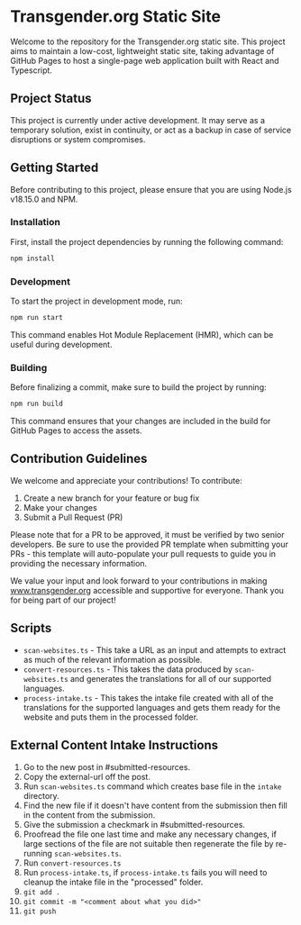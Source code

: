 # Transgender.org Static Site

Welcome to the repository for the Transgender.org static site. This project aims to maintain a low-cost, lightweight static site, taking advantage of GitHub Pages to host a single-page web application built with React and Typescript.

## Project Status

This project is currently under active development. It may serve as a temporary solution, exist in continuity, or act as a backup in case of service disruptions or system compromises.

## Getting Started

Before contributing to this project, please ensure that you are using Node.js v18.15.0 and NPM.

### Installation

First, install the project dependencies by running the following command:

```bash
npm install
```

### Development

To start the project in development mode, run:

```bash
npm run start
```

This command enables Hot Module Replacement (HMR), which can be useful during development.

### Building

Before finalizing a commit, make sure to build the project by running:

```bash
npm run build
```

This command ensures that your changes are included in the build for GitHub Pages to access the assets.

## Contribution Guidelines

We welcome and appreciate your contributions! To contribute:

1. Create a new branch for your feature or bug fix
2. Make your changes
3. Submit a Pull Request (PR)

Please note that for a PR to be approved, it must be verified by two senior developers. Be sure to use the provided PR template when submitting your PRs - this template will auto-populate your pull requests to guide you in providing the necessary information.

We value your input and look forward to your contributions in making www.transgender.org accessible and supportive for everyone. Thank you for being part of our project!

## Scripts
* `scan-websites.ts` - This take a URL as an input and attempts to extract as much of the relevant information as possible.
* `convert-resources.ts` - This takes the data produced by `scan-websites.ts` and generates the translations for all of our supported languages.
* `process-intake.ts` - This takes the intake file created with all of the translations for the supported languages and gets them ready for the website and puts them in the processed folder.

## External Content Intake Instructions
1. Go to the new post in #submitted-resources.
2. Copy the external-url off the post.
3. Run `scan-websites.ts` command which creates base file in the `intake` directory.
4. Find the new file if it doesn't have content from the submission then fill in the content from the submission.
5. Give the submission a checkmark in #submitted-resources.
6. Proofread the file one last time and make any necessary changes, if large sections of the file are not suitable then regenerate the file by re-running `scan-websites.ts`.
6. Run `convert-resources.ts`
7. Run `process-intake.ts`, if `process-intake.ts` fails you will need to cleanup the intake file in the "processed" folder.
8. `git add .`
9. `git commit -m "<comment about what you did>"`
10. `git push`